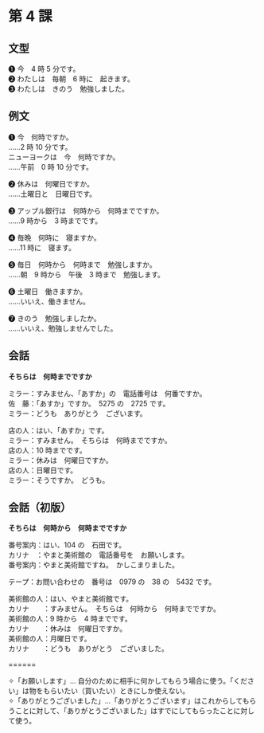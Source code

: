 # 第 4 課

## 文型

❶ 今　4 時 5 分です。  
❷ わたしは　毎朝　6 時に　起きます。  
❸ わたしは　きのう　勉強しました。

## 例文

❶ 今　何時ですか。  
……2 時 10 分です。  
ニューヨークは　今　何時ですか。  
……午前　0 時 10 分です。

❷ 休みは　何曜日ですか。  
……土曜日と　日曜日です。

❸ アップル銀行は　何時から　何時までですか。  
……9 時から　3 時までです。

❹ 毎晩　何時に　寝ますか。  
……11 時に　寝ます。

❺ 毎日　何時から　何時まで　勉強しますか。  
……朝　9 時から　午後　3 時まで　勉強します。

❻ 土曜日　働きますか。  
……いいえ、働きません。

❼ きのう　勉強しましたか。  
……いいえ、勉強しませんでした。

## 会話

**そちらは　何時までですか**

ミラー：すみません、「あすか」の　電話番号は　何番ですか。  
佐　藤：「あすか」ですか。　5275 の　2725 です。  
ミラー：どうも　ありがとう　ございます。

店の人：はい、「あすか」です。  
ミラー：すみません。　そちらは　何時までですか。  
店の人：10 時までです。  
ミラー：休みは　何曜日ですか。  
店の人：日曜日です。  
ミラー：そうですか。　どうも。

## 会話（初版）

**そちらは　何時から　何時までですか**

番号案内：はい、104 の　石田です。  
カリナ　：やまと美術館の　電話番号を　お願いします。  
番号案内：やまと美術館ですね。　かしこまりました。

テープ：お問い合わせの　番号は　0979 の　38 の　5432 です。

美術館の人：はい、やまと美術館です。  
カリナ　　：すみません。　そちらは　何時から　何時までですか。  
美術館の人：9 時から　4 時までです。  
カリナ　　：休みは　何曜日ですか。  
美術館の人：月曜日です。  
カリナ　　：どうも　ありがとう　ございました。

======

✧「お願いします」… 自分のために相手に何かしてもらう場合に使う。「ください」は物をもらいたい（買いたい）ときにしか使えない。  
✧「ありがとうございました」…「ありがとうございます」はこれからしてもらうことに対して、「ありがとうございました」はすでにしてもらったことに対して使う。
